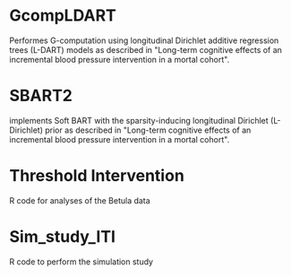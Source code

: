 # GcompLDART
Performes G-computation using longitudinal Dirichlet additive regression trees (L-DART) models as described in "Long-term cognitive effects of an incremental blood pressure intervention in a mortal cohort".
# SBART2 
implements Soft BART with the sparsity-inducing longitudinal Dirichlet (L-Dirichlet) prior as described in "Long-term cognitive effects of an incremental blood pressure intervention in a mortal cohort".
# Threshold Intervention
R code for analyses of the Betula data 
# Sim_study_ITI
R code to perform the simulation study
